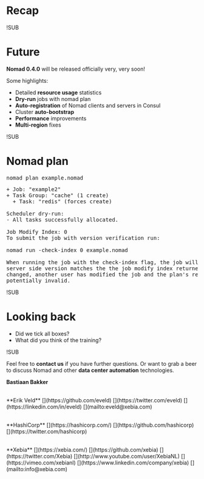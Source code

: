 <!-- .slide: data-background="#040811" data-background-image="/img/hashi-grid-white.svg" data-background-size="cover" data-background-position="center" -->
# Recap

!SUB
<!-- .slide: data-background-image="/img/hashi-grid-gray.svg" data-background-size="cover" data-background-position="center" -->
# Future

**Nomad 0.4.0** will be released officially very, very soon!

Some highlights:
* Detailed **resource usage** statistics
* **Dry-run** jobs with nomad plan
* **Auto-registration** of Nomad clients and servers in Consul
* Cluster **auto-bootstrap**
* **Performance** improvements
* **Multi-region** fixes

!SUB
<!-- .slide: data-background-image="/img/hashi-grid-gray.svg" data-background-size="cover" data-background-position="center" -->
# Nomad plan
<pre>
nomad <span class="value">plan example.nomad</span>
</pre>
<pre>
<span class="bracket">+</span> Job: <span class="value">"example2"</span>
<span class="bracket">+</span> Task Group: <span class="value">"cache"</span> (1 create)
  <span class="bracket">+</span> Task: <span class="value">"redis"</span> (forces create)

<span class="comment">Scheduler dry-run:</span>
<span class="bracket">-</span> All tasks successfully allocated.

Job Modify Index: 0
<span class="comment">To submit the job with version verification run:</span>

nomad <span class="value">run -check-index 0 example.nomad</span>

<span class="comment">When running the job with the check-index flag, the job will only be run if the
server side version matches the the job modify index returned. If the index has
changed, another user has modified the job and the plan's results are
potentially invalid.</span>
</pre>

!SUB
<!-- .slide: data-background-image="/img/hashi-grid-gray.svg" data-background-size="cover" data-background-position="center" -->
# Looking back
- Did we tick all boxes?
- What did you think of the training?

!SUB
<!-- .slide: data-background-image="/img/hashi-grid-gray.svg" data-background-size="cover" data-background-position="center" -->
Feel free to **contact us** if you have further questions. Or want to grab a beer to discuss Nomad and other **data center automation** technologies.

**Bastiaan Bakker**
[<i class="fa fa-github fa-fw" aria-hidden="true" style="font-style: normal;"></i>](https://github.com/bastiaanb)
[<i class="fa fa-linkedin-square fa-fw" aria-hidden="true" style="font-style: normal;"></i>](https://linkedin.com/in/bastiaanbakker)
[<i class="fa fa-envelope-square fa-fw" aria-hidden="true" style="font-style: normal;"></i>](mailto:bbakker@xebia.com)
<p></p><br/>
**Erik Veld**
[<i class="fa fa-github fa-fw" aria-hidden="true" style="font-style: normal;"></i>](https://github.com/eveld)
[<i class="fa fa-twitter fa-fw" aria-hidden="true" style="font-style: normal;"></i>](https://twitter.com/eveld)
[<i class="fa fa-linkedin-square fa-fw" aria-hidden="true" style="font-style: normal;"></i>](https://linkedin.com/in/eveld)
[<i class="fa fa-envelope-square fa-fw" aria-hidden="true" style="font-style: normal;"></i>](mailto:eveld@xebia.com)
<p></p><br/>
**HashiCorp**
[<i class="fa fa-globe fa-fw" aria-hidden="true" style="font-style: normal;"></i>](https://hashicorp.com/)
[<i class="fa fa-github fa-fw" aria-hidden="true" style="font-style: normal;"></i>](https://github.com/hashicorp)
[<i class="fa fa-twitter fa-fw" aria-hidden="true" style="font-style: normal;"></i>](https://twitter.com/hashicorp)
<p></p><br/>
**Xebia**
[<i class="fa fa-globe fa-fw" aria-hidden="true" style="font-style: normal;"></i>](https://xebia.com/)
[<i class="fa fa-github fa-fw" aria-hidden="true" style="font-style: normal;"></i>](https://github.com/xebia)
[<i class="fa fa-twitter fa-fw" aria-hidden="true" style="font-style: normal;"></i>](https://twitter.com/Xebia)
[<i class="fa fa-youtube-play fa-fw" aria-hidden="true" style="font-style: normal;"></i>](http://www.youtube.com/user/XebiaNL)
[<i class="fa fa-vimeo fa-fw" aria-hidden="true" style="font-style: normal;"></i>](https://vimeo.com/xebianl)
[<i class="fa fa-linkedin-square fa-fw" aria-hidden="true" style="font-style: normal;"></i>](https://www.linkedin.com/company/xebia)
[<i class="fa fa-envelope-square fa-fw" aria-hidden="true" style="font-style: normal;"></i>](mailto:info@xebia.com)

